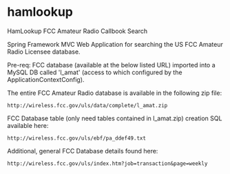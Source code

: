 # hamlookup
HamLookup FCC Amateur Radio Callbook Search

Spring Framework MVC Web Application for searching the US FCC Amateur Radio Licensee database.

Pre-req: FCC database (available at the below listed URL) imported into a MySQL DB called 'l_amat' (access to which configured by the ApplicationContextConfig).

The entire FCC Amateur Radio database is available in the following zip file:

    http://wireless.fcc.gov/uls/data/complete/l_amat.zip

FCC Database table (only need tables contained in l_amat.zip) creation SQL available here:

    http://wireless.fcc.gov/uls/ebf/pa_ddef49.txt

Additional, general FCC Database details found here:

    http://wireless.fcc.gov/uls/index.htm?job=transaction&page=weekly
